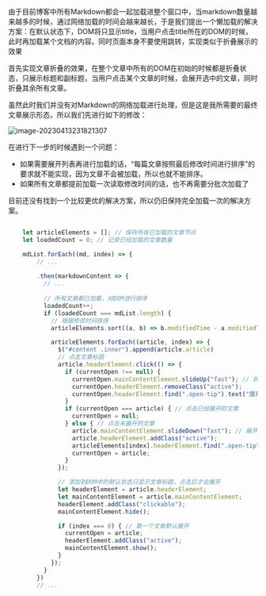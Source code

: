 由于目前博客中所有Markdown都会一起加载进整个窗口中，当markdown数量越来越多的时候，通过网络加载的时间会越来越长，于是我们提出一个懒加载的解决方案：在默认状态下，DOM将只显示title，当用户点击title所在的DOM的时候，此时再加载某个文档的内容。同时页面本身不要使用跳转，实现类似于折叠展示的效果

首先实现文章折叠的效果，在整个文章中所有的DOM在初始的时候都是折叠状态，只展示标题和副标题，当用户点击某个文章的时候，会展开选中的文章，同时折叠其余所有文章。 

虽然此时我们并没有对Markdown的网络加载进行处理，但是这是我所需要的最终文章展示形态，所以我们先进行如下的修改：

![image-20230413231821307](.\img\image-20230413231821307.png)

在进行下一步的时候遇到一个问题：

- 如果需要展开列表再进行加载的话，“每篇文章按照最后修改时间进行排序”的要求就不能实现，因为文章不会被加载，所以也就不能排序。
- 如果所有文章都提前加载一次读取修改时间的话，也不再需要分批次加载了

目前还没有找到一个比较更优的解决方案，所以仍旧保持完全加载一次的解决方案。

~~~js

    let articleElements = []; // 保存所有已加载的文章节点
    let loadedCount = 0; // 记录已经加载的文章数量

    mdList.forEach((md, index) => {
        // ... 
        
        .then(markdownContent => {
          // ...
            
          // 所有文章都已加载，对DOM进行排序
          loadedCount++;
          if (loadedCount === mdList.length) {
            // 根据修改时间排序
            articleElements.sort((a, b) => b.modifiedTime - a.modifiedTime); 

            articleElements.forEach((article, index) => {
              $("#content .inner").append(article.article)
              // 点击文章标题
              article.headerElement.click(() => {
                if (currentOpen !== null) {
                  currentOpen.mainContentElement.slideUp("fast"); // 折叠当前展开的文章
                  currentOpen.headerElement.removeClass("active");
                  currentOpen.headerElement.find(".open-tip").text("展开文章"); // 修改已展开文章的提示信息
                }
                if (currentOpen === article) { // 点击已经展开的文章
                  currentOpen = null;
                } else { // 点击未展开的文章
                  article.mainContentElement.slideDown("fast"); // 展开当前点击的文章
                  article.headerElement.addClass("active");
                  articleElements[index].headerElement.find(".open-tip").text("收起文章"); // 修改已展开文章的提示信息
                  currentOpen = article;
                }
              });

              // 添加到DOM中的默认状态只显示文章标题，点击后才会展开
              let headerElement = article.headerElement;
              let mainContentElement = article.mainContentElement;
              headerElement.addClass("clickable");
              mainContentElement.hide();

              if (index === 0) { // 第一个文章默认展开
                currentOpen = article;
                headerElement.addClass("active");
                mainContentElement.show();
              }
            });
          }
        })
        // ...
~~~

